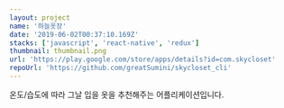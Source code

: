 ```yaml
---
layout: project
name: '하늘옷장'
date: '2019-06-02T00:37:10.169Z'
stacks: ['javascript', 'react-native', 'redux']
thumbnail: thumbnail.png
url: 'https://play.google.com/store/apps/details?id=com.skycloset'
repoUrl: 'https://github.com/greatSumini/skycloset_cli'
---
```


온도/습도에 따라 그날 입을 옷을 추천해주는 어플리케이션입니다.
